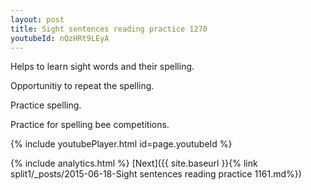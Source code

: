 ```yaml
---
layout: post
title: Sight sentences reading practice 1270
youtubeId: nQzHRt9LEyA
---
```

 
 
Helps to learn sight words and their spelling.

Opportunitiy to repeat the spelling. 

Practice spelling. 
 
Practice for spelling bee competitions. 
 
{% include youtubePlayer.html id=page.youtubeId %}
 
 
{% include analytics.html %} 
[Next]({{ site.baseurl }}{% link  split1/_posts/2015-06-18-Sight sentences reading practice 1161.md%})
 
